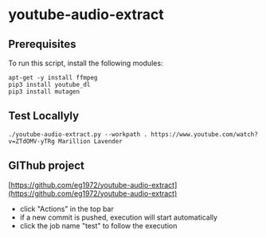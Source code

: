# youtube-audio-extract

## Prerequisites
To run this script, install the following modules:
```
apt-get -y install ffmpeg
pip3 install youtube_dl
pip3 install mutagen
```

## Test Locallyly
```
./youtube-audio-extract.py --workpath . https://www.youtube.com/watch?v=ZTdOMV-yTRg Marillion Lavender
```
## GIThub project
[https://github.com/eg1972/youtube-audio-extract](https://github.com/eg1972/youtube-audio-extract)

- click "Actions" in the top bar
- if a new commit is pushed, execution will start automatically
- click the job name "test" to follow the execution
